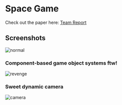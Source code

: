 # Space Game

Check out the paper here: [Team Report](https://github.com/love-rollercoaster/space-game/blob/master/doc/team-report.pdf?raw=true)

## Screenshots

![normal](https://raw.github.com/love-rollercoaster/space-game/master/assets/images/normal.png)

### Component-based game object systems ftw!
![revenge](https://raw.github.com/love-rollercoaster/space-game/master/assets/images/revenge-of-the-asteroid.png)

### Sweet dynamic camera
![camera](https://raw.github.com/love-rollercoaster/space-game/master/assets/images/rotating.png)
